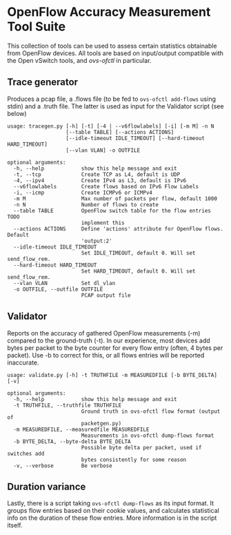 # OpenFlow Accuracy Measurement Tool Suite

This collection of tools can be used to assess certain statistics obtainable from OpenFlow devices.
All tools are based on input/output compatible with the Open vSwitch tools, and *ovs-ofctl* in particular.



## Trace generator

Produces a pcap file, a .flows file (to be fed to `ovs-ofctl add-flows` using stdin) and a .truth file.
The latter is used as input for the Validator script (see below)

```
usage: tracegen.py [-h] [-t] [-4 | --v6flowlabels] [-i] [-m M] -n N
                   [--table TABLE] [--actions ACTIONS]
                   [--idle-timeout IDLE_TIMEOUT] [--hard-timeout HARD_TIMEOUT]
                   [--vlan VLAN] -o OUTFILE

optional arguments:
  -h, --help            show this help message and exit
  -t, --tcp             Create TCP as L4, default is UDP
  -4, --ipv4            Create IPv4 as L3, default is IPv6
  --v6flowlabels        Create flows based on IPv6 Flow Labels
  -i, --icmp            Create ICMPv6 or ICMPv4
  -m M                  Max number of packets per flow, default 1000
  -n N                  Number of flows to create
  --table TABLE         OpenFlow switch table for the flow entries TODO
                        implement this
  --actions ACTIONS     Define 'actions' attribute for OpenFlow flows. Default
                        'output:2'
  --idle-timeout IDLE_TIMEOUT
                        Set IDLE_TIMEOUT, default 0. Will set send_flow_rem.
  --hard-timeout HARD_TIMEOUT
                        Set HARD_TIMEOUT, default 0. Will set send_flow_rem.
  --vlan VLAN           Set dl_vlan
  -o OUTFILE, --outfile OUTFILE
                        PCAP output file
```

## Validator

Reports on the accuracy of gathered OpenFlow measurements (-m) compared to the ground-truth (-t).
In our experience, most devices add bytes per packet to the byte counter for every flow entry (often, 4 bytes per packet). Use -b to correct for this, or all flows entries will be reported inaccurate.


```
usage: validate.py [-h] -t TRUTHFILE -m MEASUREDFILE [-b BYTE_DELTA] [-v]

optional arguments:
  -h, --help            show this help message and exit
  -t TRUTHFILE, --truthfile TRUTHFILE
                        Ground truth in ovs-ofctl flow format (output of
                        packetgen.py)
  -m MEASUREDFILE, --measuredfile MEASUREDFILE
                        Measurements in ovs-ofctl dump-flows format
  -b BYTE_DELTA, --byte-delta BYTE_DELTA
                        Possible byte delta per packet, used if switches add
                        bytes consistently for some reason
  -v, --verbose         Be verbose
```

## Duration variance

Lastly, there is a script taking `ovs-ofctl dump-flows` as its input format. It groups flow entries based on their cookie values, and calculates statistical info on the duration of these flow entries. 
More information is in the script itself.
